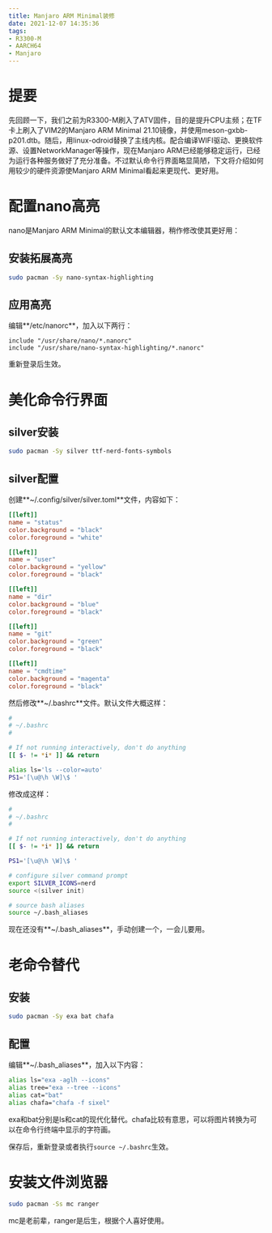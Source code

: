 ```yaml
---
title: Manjaro ARM Minimal装修
date: 2021-12-07 14:35:36
tags:
- R3300-M
- AARCH64
- Manjaro
---
```


# 提要
先回顾一下，我们之前为R3300-M刷入了ATV固件，目的是提升CPU主频；在TF卡上刷入了VIM2的Manjaro ARM Minimal 21.10镜像，并使用meson-gxbb-p201.dtb。随后，用linux-odroid替换了主线内核。配合编译WIFI驱动、更换软件源、设置NetworkManager等操作，现在Manjaro ARM已经能够稳定运行，已经为运行各种服务做好了充分准备。不过默认命令行界面略显简陋，下文将介绍如何用较少的硬件资源使Manjaro ARM Minimal看起来更现代、更好用。
# 配置nano高亮
nano是Manjaro ARM Minimal的默认文本编辑器，稍作修改使其更好用：
## 安装拓展高亮
```bash
sudo pacman -Sy nano-syntax-highlighting
```
## 应用高亮
编辑**/etc/nanorc**，加入以下两行：
```nanorc
include "/usr/share/nano/*.nanorc"
include "/usr/share/nano-syntax-highlighting/*.nanorc"
```
重新登录后生效。
# 美化命令行界面
## silver安装
```bash
sudo pacman -Sy silver ttf-nerd-fonts-symbols
```
## silver配置
创建**~/.config/silver/silver.toml**文件，内容如下：
```toml
[[left]]
name = "status"
color.background = "black"
color.foreground = "white"

[[left]]
name = "user"
color.background = "yellow"
color.foreground = "black"

[[left]]
name = "dir"
color.background = "blue"
color.foreground = "black"

[[left]]
name = "git"
color.background = "green"
color.foreground = "black"

[[left]]
name = "cmdtime"
color.background = "magenta"
color.foreground = "black"
```
然后修改**~/.bashrc**文件。默认文件大概这样：
```bash
#
# ~/.bashrc
#

# If not running interactively, don't do anything
[[ $- != *i* ]] && return

alias ls='ls --color=auto'
PS1='[\u@\h \W]\$ '
```
修改成这样：
```bash
#
# ~/.bashrc
#

# If not running interactively, don't do anything
[[ $- != *i* ]] && return

PS1='[\u@\h \W]\$ '

# configure silver command prompt
export SILVER_ICONS=nerd
source <(silver init)

# source bash aliases
source ~/.bash_aliases
```
现在还没有**~/.bash_aliases**，手动创建一个，一会儿要用。
# 老命令替代
## 安装
```bash
sudo pacman -Sy exa bat chafa
```
## 配置
编辑**~/.bash_aliases**，加入以下内容：
```bash
alias ls="exa -aglh --icons"
alias tree="exa --tree --icons"
alias cat="bat"
alias chafa="chafa -f sixel"
```
exa和bat分别是ls和cat的现代化替代。chafa比较有意思，可以将图片转换为可以在命令行终端中显示的字符画。

保存后，重新登录或者执行`source ~/.bashrc`生效。
# 安装文件浏览器
```bash
sudo pacman -Ss mc ranger
```
mc是老前辈，ranger是后生，根据个人喜好使用。
